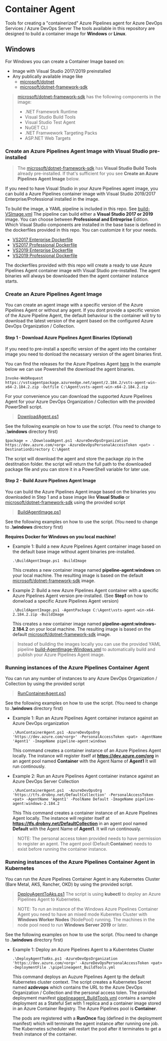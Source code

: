 # Container Agent
Tools for creating a "containerized" Azure Pipelines agent for Azure DevOps Services / Azure DevOps Server 
The tools available in this repository are designed to build a container image for **Windows** or **Linux**.
## Windows
For Windows you can create a Container Image based on:

* Image with Visual Studio 2017/2019 preinstalled 
* Any publically available image like
    * [microsoft/dotnet](https://hub.docker.com/r/microsoft/dotnet/) 
    * [microsoft/dotnet-framework-sdk](https://hub.docker.com/_/microsoft-dotnet-framework-sdk/)

>  [microsoft/dotnet-framework-sdk](https://hub.docker.com/_/microsoft-dotnet-framework-sdk/) has the following components in the image:
>* .NET Framework Runtime
>* Visual Studio Build Tools
>* Visual Studio Test Agent
>* NuGET CLI
>* .NET Framwework Targeting Packs
>* ASP.NET Web Targets 

### Create an Azure Pipelines Agent Image with Visual Studio pre-installed
>The [microsoft/dotnet-framework-sdk](https://hub.docker.com/_/microsoft-dotnet-framework-sdk/) has **Visual Studio Build Tools** already pre-installed. If that's sufficient for you see **Create an Azure Pipelines Agent Image** below.

If you need to have Visual Studio in your Azure Pipelines agent image, you can build a Azure Pipelines container image with Visual Studio 2019/2017 Enterprise/Professional installed in the image.

To build the image, a YAML pipeline is included in this repo. See [build-VSImage.yml](build-VSImage.yml)
The pipeline can build either a **Visual Studio 2017 or 2019** image. You can choose between **Professional and Entreprise** Edition. Which Visual Studio components are installed in the base base is defined in the dockerfiles provided in this repo. You can customize it for your needs. 
* [VS2017 Enterprise Dockerfile](windows/VS2017Container/Dockerfile.Enterprise) 
* [VS2017 Professional Dockerfile](windows/VS2017Container/Dockerfile.Professional) 
* [VS2019 Enterprise Dockerfile](windows/VS2019Container/Dockerfile.Enterprise) 
* [VS2019 Professional Dockerfile](windows/VS2019Container/Dockerfile.Professional) 

The dockerfiles provided with this repo will create a ready to use Azure Pipelines Agent container image with Visual Studio pre-installed. The agent binaries will always be downloaded then the agent container instance starts.

### Create an Azure Pipelines Agent Image
You can create an agent image with a specific version of the  Azure Pipelines Agent or without any agent. If you dont provide a specific version of the Azure Pipeline Agent, the default behaviour is the container will try to download the latest version of the agent based on the configured Azure DevOps Organization / Collection.

#### **Step 1 - Download Azure Pipelines Agent Binaries (Optional)**
If you need to pre-install a specific version of the agent into the container image you need to donload the necassary version of the agent binaries first.

You can find the releases for the Azure Pipelines Agent [here](https://github.com/Microsoft/vsts-agent/releases)
In the example below we can use Powershell the download the agent binaries.

```Invoke-WebRequest https://vstsagentpackage.azureedge.net/agent/2.184.2/vsts-agent-win-x64-2.184.2.zip -Outfile C:\Agent\vsts-agent-win-x64-2.184.2.zip```

For your convenience you can download the supported Azure Pipelines Agent for your Azure DevOps Organization / Collection with the provided PowerShell script. 
>[DownloadAgent.ps1](windows/DownloadAgent.ps1)

See the following example on how to use the script. (You need to change to **.\windows** directory first)

```$package = .\DownloadAgent.ps1 -AzureDevOpsOrganization https://dev.azure.com/<org> -AzureDevOpsPersonalAccessToken <pat> -DestinationDirectory C:\Agent```

The script will download the agent and store the package zip in the destitnation folder. the script will return the full path to the downloaded package file and you can store it in a PowerShell variable for later use.

#### **Step 2 - Build Azure Pipelines Agent Image**
You can build the Azure Pipelines Agent image based on the binaries you downloaded in Step 1 and a base image like **Visual Studio** or [microsoft/dotnet-framework-sdk](https://hub.docker.com/_/microsoft-dotnet-framework-sdk/) using the provided script
>[BuildAgentImage.ps1](windows/BuildAgentImage.ps1)

See the following examples on how to use the script. (You need to change to **.\windows** directory first)

**Requires Docker for Windows on you local machine!**

- Example 1: Build a new Azure Pipelines Agent container image based on the default base image without agent binaries pre-installed. 

   ```.\BuildAgentImage.ps1 -BuildImage```

   This creates a new container image named **pipeline-agent:windows** on your local machine. The resulting image is based on the default [microsoft/dotnet-framework-sdk](https://hub.docker.com/_/microsoft-dotnet-framework-sdk/) image.

- Example 2: Build a new Azure Pipelines Agent container with a specific Azure Pipelines Agent version pre-installed. (See **Step1** on how to donwload a specific Azure Pipelines Agent version)

   ```.\BuildAgentImage.ps1 -AgentPackage C:\Agent\vsts-agent-win-x64-2.184.2.zip -BuildImage ```

   This creates a new container image named **pipeline-agent:windows-2.184.2** on your local machine. The  resulting image is based on the default [microsoft/dotnet-framework-sdk](https://hub.docker.com/_/microsoft-dotnet-framework-sdk/) image.

> Instead of building the images locally you can use the provided YAML pipeline [build-AgentImage-Windows.yml](build-AgentImage-Windows.yml) to automatically build and publish your Azure Pipelines Agent image.

### Running instances of the Azure Pipelines Container Agent

You can run any number of instances to any Azure DevOps Organization / Collection by using the provided script
>[RunContainerAgent.ps1](windows/RunContainerAgent.ps1)

See the following examples on how to use the script. (You need to change to **.\windows** directory first)

- Example 1: Run an Azure Pipelines Agent container instance against an Azure DevOps organization

    ```.\RunContainerAgent.ps1 -AzureDevOpsOrg 'https://dev.azure.com/<org>' -PersonalAccessToken <pat> -AgentName 'Agent1' -ImageName pipeline-agent:windows```

    This command creates a container instance of an Azure Pipelines Agent locally. The instance will register itself at **https://dev.azure.com/org** in an agent pool named **Container** with the Agent Name of **Agent1** It will run continously.

- Example 2: Run an Azure Pipelines Agent container instance against an Azure DevOps Server Collection

    ```.\RunContainerAgent.ps1  -AzureDevOpsOrg 'https://tfs.drobny.net/DefaultCollection' -PersonalAccessToken <pat> -AgentName 'Agent1' -PoolName Default -ImageName pipeline-agent:windows-2.184.2```

    This This command creates a container instance of an Azure Pipelines Agent locally. The instance will register itself at **https://tfs.drobny.net/DefaultCollection** in an agent pool named **Default** with the Agent Name of **Agent1**. It will run continously.
>NOTE: The personal access token provided needs to have permission to register an agent. The agent pool (Default:**Container**) needs to exist before running the container instance.
### Running instances of the Azure Pipelines Container Agent in Kubernetes
You can run the Azure Pipelines Container Agent in any Kubernetes Cluster (Bare Metal, AKS, Rancher, OKD) by using the provided script.
>[DeployAgentToAks.ps1](windows/DeployAgentToAks.ps1)
The script is using **kubectl** to deploy an Azure Pipelines Agent to Kubernetes. 

>NOTE: To run an instance of the Windows Azure Pipelines Container Agent you need to have an mixed mode Kuberetes Cluster with **Windows Worker Nodes** (NodePool) running. The machines in the node pool need to run **Windows Server 2019** or later.  

See the following examples on how to use the script. (You need to change to **.\windows** directory first)

- Example 1: Deploy an Azure Pipelines Agent to a Kuberntetes Cluster

   ```.\DeployAgentToAks.ps1 -AzureDevOpsOrganization 'https://dev.azure.com/<org>' -AzureDevOpsPersonalAccessToken <pat> -DeploymentFile .\pipelineagent_BuildTools.yml```

   This command deploys an Auzure Pipelines Agent tp the default Kubernetes cluster context. The script creates a Kubernetes Secret named **azdevops** which contains the URL to the Azure DevOps Organization / Collection and the personal access tolen. The provided deployment manifest [pipelineagent_BuildTools.yml](windows/pipelineagent_BuildTools.yml) contains a sample deployment as a Stateful Set with 1 replica and a container image stored in an Azure Container Registry. The Azure Pipelines pool is **Container**.

   The pods are registered with a **RunOnce** flag (defined in the deployment manifest) which will terminate the agent instance after running one job. The Kubernetes scheduler will restart the pod after it terminates to get a fresh instance of the container.



 